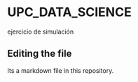 # UPC_DATA_SCIENCE
ejercicio de simulación
## Editing the file

Its a markdown file in this repository.
